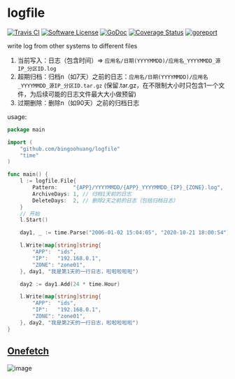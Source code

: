 # logfile

[![Travis CI](https://travis-ci.com/bingoohuang/logfile.svg?branch=master)](https://travis-ci.com/bingoohuang/logfile)
[![Software License](https://img.shields.io/badge/License-MIT-orange.svg?style=flat-square)](https://github.com/bingoohuang/logfile/blob/master/LICENSE.md)
[![GoDoc](https://img.shields.io/badge/godoc-reference-blue.svg?style=flat-square)](https://godoc.org/github.com/bingoohuang/logfile)
[![Coverage Status](http://codecov.io/github/bingoohuang/logfile/coverage.svg?branch=master)](http://codecov.io/github/bingoohuang/logfile?branch=master)
[![goreport](https://www.goreportcard.com/badge/github.com/bingoohuang/logfile)](https://www.goreportcard.com/report/github.com/bingoohuang/logfile)

write log from other systems to different files

1. 当前写入：日志（包含时间）=> `应用名/日期(YYYYMMDD)/应用名_YYYYMMDD_源IP_分区ID.log`
1. 超期归档：归档n（如7天）之前的日志：`应用名/日期(YYYYMMDD)/应用名_YYYYMMDD_源IP_分区ID.tar.gz` (保留.tar.gz，在不限制大小时只包含1一个文件，为后续可能的日志文件最大大小做预留)
1. 过期删除：删除n（如90天）之前的归档日志

usage:

```go
package main

import (
	"github.com/bingoohuang/logfile"
	"time"
)

func main() {
	l := logfile.File{
		Pattern:     "{APP}/YYYYMMDD/{APP}_YYYYMMDD_{IP}_{ZONE}.log",
		ArchiveDays: 1, // 归档1天前的日志
		DeleteDays:  2, // 删除2天之前的日志（包括归档日志）
	}
    // 开始
    l.Start()

	day1, _ := time.Parse("2006-01-02 15:04:05", "2020-10-21 18:00:54")

	l.Write(map[string]string{
		"APP":  "ids",
		"IP":   "192.168.0.1",
		"ZONE": "zone01",
	}, day1, "我是第1天的一行日志，啦啦啦啦啦")

	day2 := day1.Add(24 * time.Hour)

	l.Write(map[string]string{
		"APP":  "ids",
		"IP":   "192.168.0.1",
		"ZONE": "zone01",
	}, day2, "我是第2天的一行日志，啦啦啦啦啦")
}
```


## [Onefetch](https://github.com/o2sh/onefetch)

![image](https://user-images.githubusercontent.com/1940588/96832664-b5ddbd00-1471-11eb-8538-8267b806481d.png)
